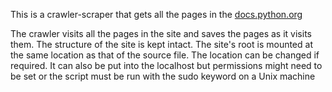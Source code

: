 <p>This is a crawler-scraper that gets all the pages in the <a href="docs.python.org">docs.python.org</a></p>

<p>The crawler visits all the pages in the site and saves the pages as it visits them. The structure of the site is kept intact. The site's root is mounted at the same location as that of the source file. The location can be changed if required. It can also be put into the localhost but permissions might need to be set or the script must be run with the sudo keyword on a Unix machine</p>
